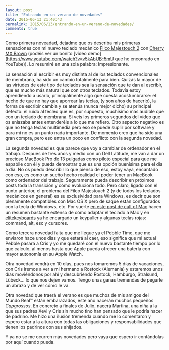 ```yaml
---
layout: post
title: "Entrando en un verano de novedades"
date: 2015-06-13 21:40:43 
permalink: 2015/06/13/entrando-en-un-verano-de-novedades/
comments: true
---
```


Como primera noveadad, dejadme que os describa mis primeras sensaciones con mi nuevo teclado mecánico [Filco Majestouch 2](https://www.diatec.co.jp/en/det.php?prod_c=763) con [Cherry MX Brown](http://deskthority.net/wiki/Cherry_MX_Brown) (podéis ver un bonito [vídeo demo](https://www.youtube.com/watch?v=v5kAbUB-5mU que he enconrado en YouTube)). Lo resumiré en una sola palabra: Impresionante.

<!--more-->

La sensación al escribir es muy distinta al de los teclados convencionales de membrana, ha sido un cambio totalmente para bien. Quizás la mayor de las virtudes de este tipo de teclados sea la sensación que te dan al escribir, que es mucho más natural que con otros teclados. Todavía estoy aprendiendo a usarlo, principalmente algo que cuesta acostumbrarse: el hecho de que no hay que aporrear las teclas, (y son años de hacerlo), la forma de escribir cambia y se atenúa (nunca mejor dicho) su principal defecto: el ruido al tecleo que es, por supuesto, muchísimo más audible que con un teclado de membrana. Si veis los primeros segundos del vídeo que os enlazaba antes entenderéis a lo que me refiero. Otro aspecto negativo es que no tenga teclas multimedia pero eso se puede suplir por software y para mí no es un punto nada importante.  De momento creo que ha sido una gran compra, pero eso entra un poco en conflicto con la segunda novedad.



La segunda novedad es que parece que voy a cambiar de ordenador en el trabajo. Después de tres años y medio con un Dell Latitude, me van a dar un precioso MacBook Pro de 13 pulgadas como piloto especial para que me espabile con él y pueda demostrar que es una opción buenísima para el día a día. No os puedo describir lo que pienso de eso, estoy vaya, encantado con eso, es como un sueño hecho realidad el poder tener un MacBook como ordenador del trabajo. Seguramente pueda describir en próximos posts toda la transición y cómo evoluciona todo. Pero claro, ligado con el punto anterior, el problema del Filco Majestouch 2 (y de todos los teclados mecánicos en general) es su exclusividad para Windows, es decir que son plenamente compatibles con Mac OS X pero de saque están configurados con la tecla de Windows, etc. Por suerte [en este post de cult of Mac](http://www.cultofmac.com/271485/hacking-filcos-tenkeyless-majestouch-2-work-mac-review/) hacen un resumen bastante extenso de cómo adaptar el teclado a Mac y en [elitekeyboards](https://elitekeyboards.com/products.php?sub=access#cherrymxkeys) ya he encargado un keypuller y algunas teclas rojas: command, alt, esc y cursores.

Como tercera novedad falta que me llegue ya el Pebble Time, que me enviaron hace unos días y que estará al caer, eso significa que mi actual Pebble pasará a Cris y yo me quedaré con el nuevo bastante tiempo por lo que calculo, al menos hasta que Apple pueda ofrecer una batería con mayor autonomía en su Apple Watch.

Otra novedad vendrá en 10 días, pues nos tomaremos 5 días de vacaciones, con Cris iremos a ver a mi hermano a Rostock (Alemania) y estaremos unos días moviéndonos por ahí y descubriendo Rostock, Hamburgo, Stralsund, Lübeck... lo que nos dejen vamos. Tengo unas ganas tremendas de pegarle un abrazo y de ver cómo le va.

Otra novedad que traerá el verano es que muchos de mis amigos del Mundo Real&trade; están embarazados, este año nacerán muchos pequeños _Capgrossos_. En concreto a finales de Julio, nacerá Martina, una niña a la que sus padres Xevi y Cris sin mucho tino han pensado que le podría hacer de padrino. Me hizo una ilusión tremenda cuando me lo comentaron y espero estar a la altura con todas las obligaciones y responsabilidades que tienen los padrinos con sus ahijados.

Y ya no se me ocurren más novedades pero vaya que espero ir contándolas por aquí cuando pueda.
